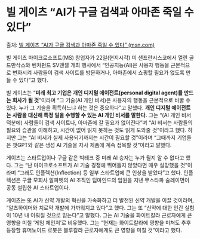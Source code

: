 # 빌 게이츠 “AI가 구글 검색과 아마존 죽일 수 있다”

출처: [빌 게이츠 “AI가 구글 검색과 아마존 죽일 수 있다” (msn.com)](https://www.msn.com/ko-kr/money/topstories/빌-게이츠-ai가-구글-검색과-아마존-죽일-수-있다/ar-AA1bxQiR?ocid=msedgdhp&pc=U531&cvid=7e3337d93ae54e31925828ad8bf4f70b&ei=14)



빌 게이츠 마이크로소프트(MS) 창업자가 22일(현지시각) 미 샌프란시스코에서 열린 골드만삭스와 벤처펀드 SV앤젤 개최 행사에서 “인공지능(AI)은 사용자 행동을 근본적으로 변화시켜 사람들이 검색 사이트를 방문하거나, 아마존에서 쇼핑할 필요가 없도록 만들 수 있다”고 했다.

빌 게이츠는 “**미래 최고 기업은 개인 디지털 에이전트(personal digital agent)를 만드는 회사가 될 것**”이라며 “그 기술(AI 개인 비서)은 사용자의 행동을 근본적으로 바꿀 수 있다. 누가 그 기술을 획득하느냐 하는 것은 중요하다”고 말했다. **개인 디지털 에이전트는 사람을 대신해 특정 일을 수행할 수 있는 AI 개인 비서를 말한다.** 그는 “(AI 개인 비서 덕분에) 사람들이 검색 사이트나, 아마존에 갈 필요가 없어진다”며 “AI 비서는 사람들의 필요와 습관을 이해하고, 시간이 없어 읽지 못하는 것도 읽게 도와줄 것”이라고 했다. 하지만 그는 “AI 비서가 실제 사용되기까지는 시간이 필요할 것”이라며 “그때까지 기업들은 챗GPT와 같은 생성 AI 기술을 자사 제품에 계속 접목할 것”이라고 말했다.

게이츠는 스타트업이나 구글 같은 빅테크 중 미래 AI 승자는 누가 될지 알 수 없다고 했다. 그는 “난 마이크로소프트가 AI 기술 경쟁에 뛰어들지 않았다면 매우 실망했을 것”이라며 “그래도 인플렉션(Inflection) 등 일부 스타트업에 큰 인상을 받았다”고 했다. 인플렉션은 구글 모회사 알파벳의 AI 조직인 딥마인드의 임원을 지낸 무스타파 술레이먼이 공동 설립한 AI 스타트업이다.

게이츠는 또 AI가 신약 개발의 혁신을 가속화하고 더 발전된 신약 개발을 이끌 것이라며, “알츠하이머와 치료약 개발에 가까워지고 있다”고 했다. 그는 또 “신약에 대한 인간 실험이 10년 내 이뤄질 것으로 믿는다”고 말했다. 그는 AI 기술을 화이트칼라 근로자에게 큰 영향을 미칠 ‘게임 체인저’로 비유했다. 그는 “현재는 화이트칼라에 영향을 미쳐도 추후 등장할 휴머노이드 로봇은 블루칼라 근로자에게도 큰 영향을 미칠 것”이라고 했다.


